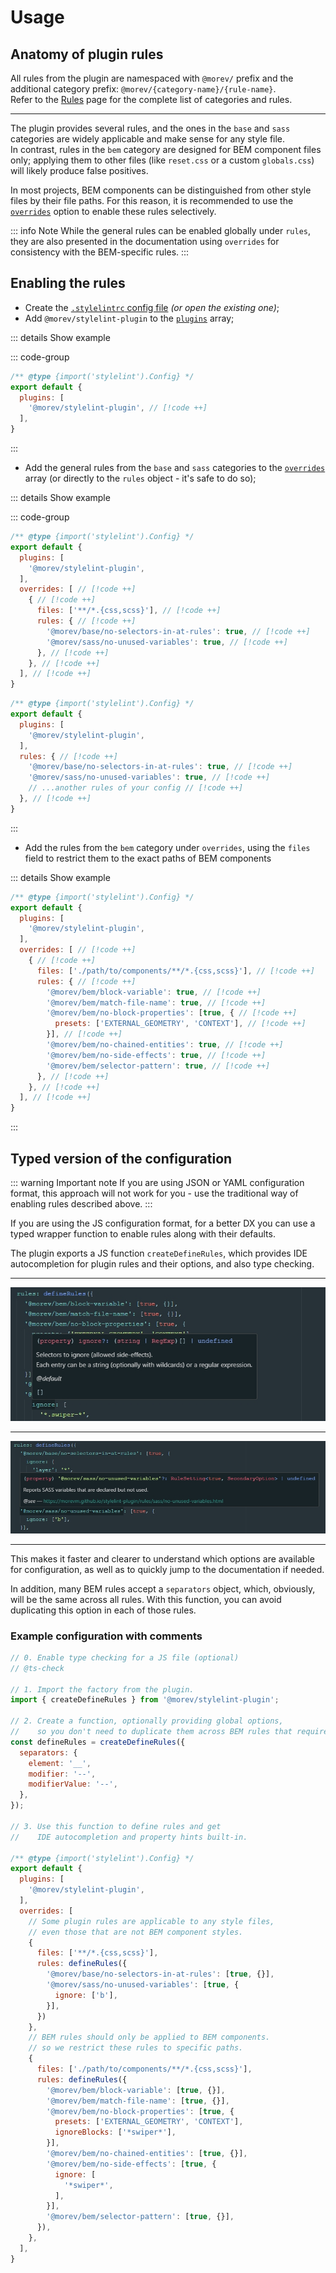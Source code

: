 # Usage

## Anatomy of plugin rules

All rules from the plugin are namespaced with `@morev/` prefix and the additional category prefix:
`@morev/{category-name}/{rule-name}`. \
Refer to the [Rules](/rules/) page for the complete list of categories and rules.

---

The plugin provides several rules, and the ones in the `base` and `sass` categories are widely applicable and make sense for any style file. \
In contrast, rules in the `bem` category are designed for BEM component files only;
applying them to other files (like `reset.css` or a custom `globals.css`) will likely produce false positives.

In most projects, BEM components can be distinguished from other style files by their file paths.
For this reason, it is recommended to use the [`overrides`](https://stylelint.io/user-guide/configure/#overrides)
option to enable these rules selectively.

::: info Note
While the general rules can be enabled globally under `rules`,
they are also presented in the documentation using `overrides`
for consistency with the BEM-specific rules.
:::

## Enabling the rules

* Create the [`.stylelintrc` config file](https://stylelint.io/user-guide/configure/) *(or open the existing one)*;
* Add `@morev/stylelint-plugin` to the [`plugins`](https://stylelint.io/user-guide/configure/#plugins) array;

::: details Show example

::: code-group

```js [.stylelintrc.js]
/** @type {import('stylelint').Config} */
export default {
  plugins: [
    '@morev/stylelint-plugin', // [!code ++]
  ],
}
```

:::

* Add the general rules from the `base` and `sass` categories to the [`overrides`](https://stylelint.io/user-guide/configure/#overrides) array
(or directly to the `rules` object - it's safe to do so);

::: details Show example

::: code-group

```js [Adding via overrides option]
/** @type {import('stylelint').Config} */
export default {
  plugins: [
    '@morev/stylelint-plugin',
  ],
  overrides: [ // [!code ++]
    { // [!code ++]
      files: ['**/*.{css,scss}'], // [!code ++]
      rules: { // [!code ++]
        '@morev/base/no-selectors-in-at-rules': true, // [!code ++]
        '@morev/sass/no-unused-variables': true, // [!code ++]
      }, // [!code ++]
    }, // [!code ++]
  ], // [!code ++]
}

```

```js [Adding directly to rules object]
/** @type {import('stylelint').Config} */
export default {
  plugins: [
    '@morev/stylelint-plugin',
  ],
  rules: { // [!code ++]
    '@morev/base/no-selectors-in-at-rules': true, // [!code ++]
    '@morev/sass/no-unused-variables': true, // [!code ++]
    // ...another rules of your config // [!code ++]
  }, // [!code ++]
}

```

:::

* Add the rules from the `bem` category under `overrides`, using the `files` field to restrict them to the exact paths of BEM components

::: details Show example

```js
/** @type {import('stylelint').Config} */
export default {
  plugins: [
    '@morev/stylelint-plugin',
  ],
  overrides: [ // [!code ++]
    { // [!code ++]
      files: ['./path/to/components/**/*.{css,scss}'], // [!code ++]
      rules: { // [!code ++]
        '@morev/bem/block-variable': true, // [!code ++]
        '@morev/bem/match-file-name': true, // [!code ++]
        '@morev/bem/no-block-properties': [true, { // [!code ++]
          presets: ['EXTERNAL_GEOMETRY', 'CONTEXT'], // [!code ++]
        }], // [!code ++]
        '@morev/bem/no-chained-entities': true, // [!code ++]
        '@morev/bem/no-side-effects': true, // [!code ++]
        '@morev/bem/selector-pattern': true, // [!code ++]
      }, // [!code ++]
    }, // [!code ++]
  ], // [!code ++]
}

```

:::


## Typed version of the configuration

::: warning Important note
If you are using JSON or YAML configuration format, this approach will not work for you - use the traditional way of enabling rules described above.
:::

If you are using the JS configuration format, for a better DX you can use a typed wrapper function to enable rules along with their defaults.

The plugin exports a JS function `createDefineRules`, which provides IDE autocompletion for plugin rules and their options, and also type checking.

---

![Example of IDE's autocomplete](/images/define-rules-2.jpg)

---

![Example of IDE's autocomplete](/images/define-rules-1.jpg)

---

This makes it faster and clearer to understand which options are available for configuration,
as well as to quickly jump to the documentation if needed.

In addition, many BEM rules accept a `separators` object, which, obviously, will be the same across all rules.
With this function, you can avoid duplicating this option in each of those rules.

### Example configuration with comments

```js
// 0. Enable type checking for a JS file (optional)
// @ts-check

// 1. Import the factory from the plugin.
import { createDefineRules } from '@morev/stylelint-plugin';

// 2. Create a function, optionally providing global options,
//    so you don't need to duplicate them across BEM rules that require them.
const defineRules = createDefineRules({
  separators: {
    element: '__',
    modifier: '--',
    modifierValue: '--',
  },
});

// 3. Use this function to define rules and get
//    IDE autocompletion and property hints built-in.

/** @type {import('stylelint').Config} */
export default {
  plugins: [
    '@morev/stylelint-plugin',
  ],
  overrides: [
    // Some plugin rules are applicable to any style files,
    // even those that are not BEM component styles.
    {
      files: ['**/*.{css,scss}'],
      rules: defineRules({
        '@morev/base/no-selectors-in-at-rules': [true, {}],
        '@morev/sass/no-unused-variables': [true, {
          ignore: ['b'],
        }],
      })
    },
    // BEM rules should only be applied to BEM components.
    // so we restrict these rules to specific paths.
    {
      files: ['./path/to/components/**/*.{css,scss}'],
      rules: defineRules({
        '@morev/bem/block-variable': [true, {}],
        '@morev/bem/match-file-name': [true, {}],
        '@morev/bem/no-block-properties': [true, {
          presets: ['EXTERNAL_GEOMETRY', 'CONTEXT'],
          ignoreBlocks: ['*swiper*'],
        }],
        '@morev/bem/no-chained-entities': [true, {}],
        '@morev/bem/no-side-effects': [true, {
          ignore: [
            '*swiper*',
          ],
        }],
        '@morev/bem/selector-pattern': [true, {}],
      }),
    },
  ],
}
```
